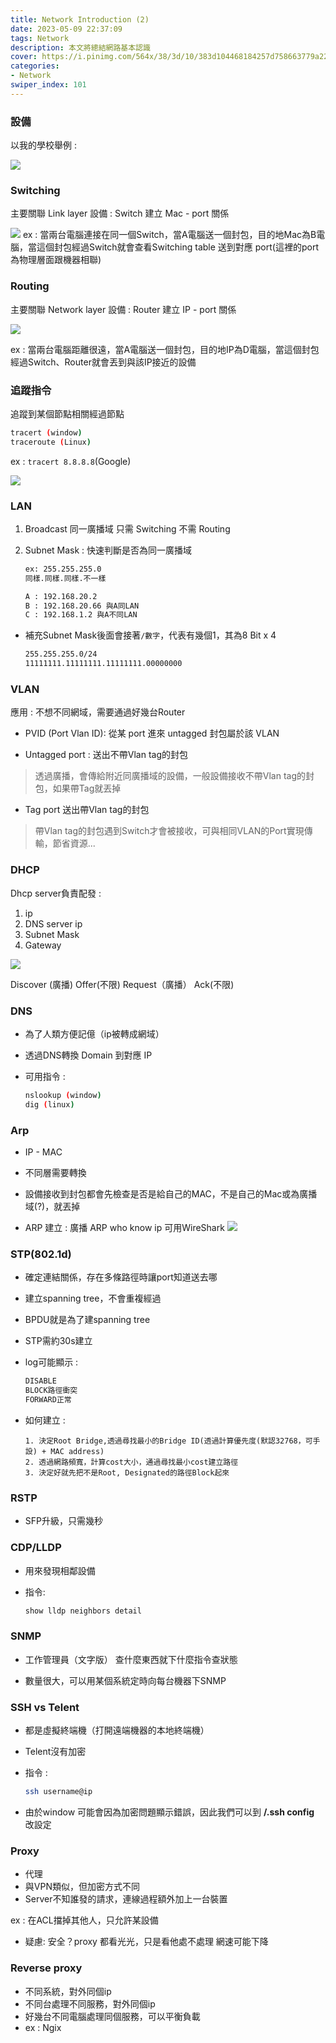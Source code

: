 ```yaml
---
title: Network Introduction (2)
date: 2023-05-09 22:37:09
tags: Network
description: 本文將總結網路基本認識
cover: https://i.pinimg.com/564x/38/3d/10/383d104468184257d758663779a22856.jpg
categories:
- Network
swiper_index: 101
---
```


### 設備 

以我的學校舉例 :

![](network-Intro-2/device2.png)

### Switching

主要關聯 Link layer
設備 : Switch
建立 Mac - port 關係

![](network-Intro-2/switch.png)
ex : 當兩台電腦連接在同一個Switch，當A電腦送一個封包，目的地Mac為B電腦，當這個封包經過Switch就會查看Switching table 送到對應 port(這裡的port為物理層面跟機器相聯)

### Routing

主要關聯 Network layer
設備 : Router
建立 IP - port 關係

![](network-Intro-2/router.png)

ex : 當兩台電腦距離很遠，當A電腦送一個封包，目的地IP為D電腦，當這個封包經過Switch、Router就會丟到與該IP接近的設備

### 追蹤指令

追蹤到某個節點相關經過節點

```bash
tracert (window)
traceroute (Linux)
```

ex :
`tracert 8.8.8.8`(Google)

![](network-Intro-2/trace.png)

### LAN

1. Broadcast
同一廣播域 只需 Switching 不需 Routing

2. Subnet Mask : 快速判斷是否為同一廣播域

    ```txt
    ex: 255.255.255.0
    同樣.同樣.同樣.不一樣
    ```

    ```txt
    A : 192.168.20.2
    B : 192.168.20.66 與A同LAN
    C : 192.168.1.2 與A不同LAN
    ```

- 補充Subnet Mask後面會接著`/數字`，代表有幾個1，其為8 Bit x 4

  ```txt
  255.255.255.0/24
  11111111.11111111.11111111.00000000
  ```

### VLAN

應用 : 不想不同網域，需要通過好幾台Router

- PVID (Port Vlan ID):
  從某 port 進來 untagged 封包屬於該 VLAN

- Untagged port :
  送出不帶Vlan tag的封包

>透過廣播，會傳給附近同廣播域的設備，一般設備接收不帶Vlan tag的封包，如果帶Tag就丟掉

- Tag port
  送出帶Vlan tag的封包

>帶Vlan tag的封包遇到Switch才會被接收，可與相同VLAN的Port實現傳輸，節省資源...

### DHCP

Dhcp server負責配發 :

1. ip
2. DNS server ip
3. Subnet Mask
4. Gateway

![](network-Intro-2/dhvp.png)

Discover (廣播)
Offer(不限)
Request（廣播）
Ack(不限)

### DNS

- 為了人類方便記億（ip被轉成網域）
- 透過DNS轉換 Domain 到對應 IP
- 可用指令 :
  
  ```sh
  nslookup (window)
  dig (linux)
  ```

### Arp

- IP - MAC
- 不同層需要轉換
- 設備接收到封包都會先檢查是否是給自己的MAC，不是自己的Mac或為廣播域(?)，就丟掉

- ARP 建立 :
廣播 ARP who know ip
可用WireShark
![](network-Intro-2/surk.png)

### STP(802.1d)

- 確定連結關係，存在多條路徑時讓port知道送去哪
- 建立spanning tree，不會重複經過
- BPDU就是為了建spanning tree

- STP需約30s建立
- log可能顯示 :
  
  ```txt
  DISABLE
  BLOCK路徑衝突
  FORWARD正常
  ```

- 如何建立 :
  
  ```TXT
  1. 決定Root Bridge,透過尋找最小的Bridge ID(透過計算優先度(默認32768，可手設) + MAC address)
  2. 透過網路頻寬，計算cost大小，通過尋找最小cost建立路徑
  3. 決定好就先把不是Root, Designated的路徑Block起來
  ```

### RSTP

- SFP升級，只需幾秒

### CDP/LLDP

- 用來發現相鄰設備
- 指令:

  ```sh
  show lldp neighbors detail
  ```

### SNMP

- 工作管理員（文字版）
查什麼東西就下什麼指令查狀態

- 數量很大，可以用某個系統定時向每台機器下SNMP

### SSH vs Telent

- 都是虛擬終端機（打開遠端機器的本地終端機）
- Telent沒有加密

- 指令 :

  ```sh
  ssh username@ip
  ```

- 由於window 可能會因為加密問題顯示錯誤，因此我們可以到 **/.ssh config** 改設定

### Proxy

- 代理
- 與VPN類似，但加密方式不同
- Server不知誰發的請求，連線過程額外加上一台裝置

ex : 在ACL擋掉其他人，只允許某設備

- 疑慮:
  安全？proxy 都看光光，只是看他處不處理
  網速可能下降

### Reverse proxy

- 不同系統，對外同個ip
- 不同台處理不同服務，對外同個ip
- 好幾台不同電腦處理同個服務，可以平衡負載
- ex : Ngix

<!-- ### DHCP Snooping 
當從dhcp得ip,由此設Arp
防止自行設定IP
DAI 
uplink trust
IpSG
不是dhcp流量不理 -->
